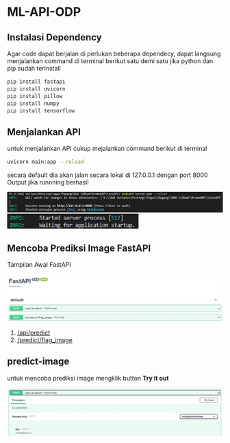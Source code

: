 # ML-API-ODP

## Instalasi Dependency
Agar code dapat berjalan di perlukan beberapa dependecy, dapat langsung menjalankan command di terminal berikut satu demi satu jika python dan pip sudah terinstall
```bash
pip install fastapi
pip install uvicorn
pip install pillow
pip install numpy
pip install tensorflow
```

## Menjalankan API
untuk menjalankan API cukup mejalankan command berikut di terminal
```bash
uvicorn main:app --reload
```
secara default dia akan jalan secara lokal di 127.0.0.1 dengan port 8000 Output jika runnning berhasil

<img src="images/ML_API_ODP_1.jpg">
<img src="images/ML_API_ODP_2.jpg">

## Mencoba Prediksi Image FastAPI
Tampilan Awal FastAPI

<img src="images/ML_API_ODP_3.jpg">

1. [/api/predict](##predict-image)
2. [/predict/flag_image](##flag-image)

## predict-image
untuk mencoba prediksi image mengklik button **Try it out**

<img src="images/ML_API_ODP_4.jpg">


